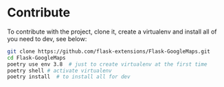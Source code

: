 # Contribute

To contribute with the project, clone it, create a virtualenv and install all of you need to dev, see below:

```bash
git clone https://github.com/flask-extensions/Flask-GoogleMaps.git
cd Flask-GoogleMaps
poetry use env 3.8  # just to create virtualenv at the first time
poetry shell # activate virtualenv
poetry install  # to install all for dev
```
